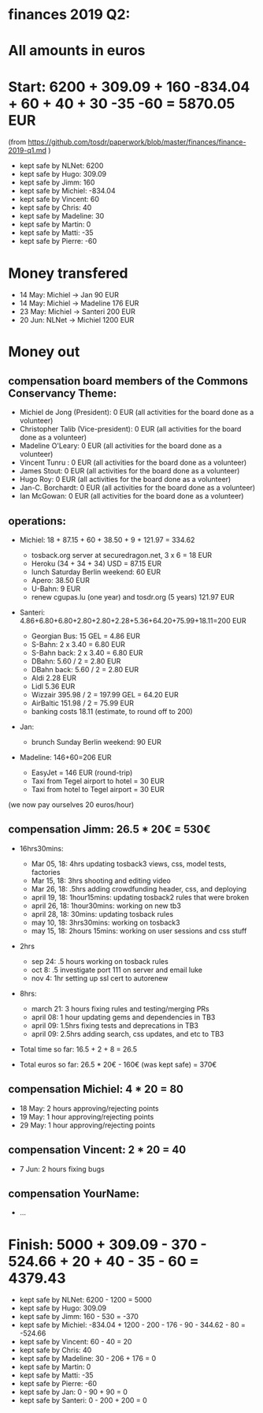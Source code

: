 # finances 2019 Q2:

# All amounts in euros
# Start: 6200 + 309.09 + 160 -834.04 + 60 + 40 + 30 -35 -60 = 5870.05 EUR

(from https://github.com/tosdr/paperwork/blob/master/finances/finance-2019-q1.md )

* kept safe by NLNet: 6200
* kept safe by Hugo: 309.09
* kept safe by Jimm: 160
* kept safe by Michiel: -834.04
* kept safe by Vincent: 60
* kept safe by Chris: 40
* kept safe by Madeline: 30
* kept safe by Martin: 0
* kept safe by Matti: -35
* kept safe by Pierre: -60

# Money transfered
* 14 May: Michiel -> Jan 90 EUR
* 14 May: Michiel -> Madeline 176 EUR
* 23 May: Michiel -> Santeri 200 EUR
* 20 Jun: NLNet -> Michiel 1200 EUR

# Money out

## compensation board members of the Commons Conservancy Theme:
  * Michiel de Jong (President):		0 EUR (all activities for the board done as a volunteer)
  * Christopher Talib (Vice-president):		0 EUR (all activities for the board done as a volunteer)
  * Madeline O'Leary:				0 EUR (all activities for the board done as a volunteer)
  * Vincent Tunru :				0 EUR (all activities for the board done as a volunteer)
  * James Stout:				0 EUR (all activities for the board done as a volunteer)
  * Hugo Roy:					0 EUR (all activities for the board done as a volunteer)
  * Jan-C. Borchardt:				0 EUR (all activities for the board done as a volunteer)
  * Ian McGowan:				0 EUR (all activities for the board done as a volunteer)

## operations:
  * Michiel: 18 + 87.15 + 60 + 38.50 + 9 + 121.97 = 334.62
    * tosback.org server at securedragon.net, 3 x 6 = 18 EUR
    * Heroku (34 + 34 + 34) USD = 87.15 EUR
    * lunch Saturday Berlin weekend: 60 EUR
    * Apero: 38.50 EUR
    * U-Bahn: 9 EUR
    * renew cgupas.lu (one year) and tosdr.org (5 years) 121.97 EUR

  * Santeri: 4.86+6.80+6.80+2.80+2.80+2.28+5.36+64.20+75.99+18.11=200 EUR
    * Georgian Bus: 15 GEL = 4.86 EUR
    * S-Bahn: 2 x 3.40 = 6.80 EUR
    * S-Bahn back: 2 x 3.40 = 6.80 EUR
    * DBahn: 5.60 / 2 = 2.80 EUR
    * DBahn back: 5.60 / 2 = 2.80 EUR
    * Aldi 2.28 EUR
    * Lidl 5.36 EUR
    * Wizzair 395.98 / 2 = 197.99 GEL = 64.20 EUR
    * AirBaltic  151.98 / 2 = 75.99 EUR
    * banking costs 18.11 (estimate, to round off to 200)

  * Jan:
    * brunch Sunday Berlin weekend: 90 EUR

  * Madeline: 146+60=206 EUR
    * EasyJet = 146 EUR (round-trip)
    * Taxi from Tegel airport to hotel = 30 EUR
    * Taxi from hotel to Tegel airport = 30 EUR

(we now pay ourselves 20 euros/hour)

## compensation Jimm: 26.5 * 20€ = 530€
  * 16hrs30mins:
    * Mar 05, 18: 4hrs updating tosback3 views, css, model tests, factories
    * Mar 15, 18: 3hrs shooting and editing video
    * Mar 26, 18: .5hrs adding crowdfunding header, css, and deploying
    * april 19, 18: 1hour15mins: updating tosback2 rules that were broken
    * april 26, 18: 1hour30mins: working on new tb3
    * april 28, 18: 30mins: updating tosback rules
    * may 10, 18: 3hrs30mins: working on tosback3
    * may 15, 18: 2hours 15mins: working on user sessions and css stuff

  * 2hrs
    * sep 24: .5 hours working on tosback rules
    * oct 8: .5 investigate port 111 on server and email luke
    * nov 4: 1hr setting up ssl cert to autorenew

  * 8hrs:
    * march 21: 3 hours fixing rules and testing/merging PRs
    * april 08: 1 hour updating gems and dependencies in TB3
    * april 09: 1.5hrs fixing tests and deprecations in TB3
    * april 09: 2.5hrs adding search, css updates, and etc to TB3

  * Total time so far: 16.5 + 2 + 8 = 26.5
  * Total euros so far: 26.5 * 20€ - 160€ (was kept safe) = 370€

## compensation Michiel: 4 * 20 = 80
  * 18 May: 2 hours approving/rejecting points
  * 19 May: 1 hour approving/rejecting points
  * 29 May: 1 hour approving/rejecting points

## compensation Vincent: 2 * 20 = 40
  * 7 Jun: 2 hours fixing bugs

## compensation YourName:
  * ...

# Finish: 5000 + 309.09 - 370 - 524.66 + 20 + 40 - 35 - 60 = 4379.43
* kept safe by NLNet: 6200 - 1200 = 5000
* kept safe by Hugo: 309.09
* kept safe by Jimm: 160 - 530 = -370
* kept safe by Michiel: -834.04 + 1200 - 200 - 176 - 90 - 344.62 - 80 = -524.66
* kept safe by Vincent: 60 - 40 = 20
* kept safe by Chris: 40
* kept safe by Madeline: 30 - 206 + 176 = 0
* kept safe by Martin: 0
* kept safe by Matti: -35
* kept safe by Pierre: -60
* kept safe by Jan: 0 - 90 + 90 = 0
* kept safe by Santeri: 0 - 200 + 200 = 0
